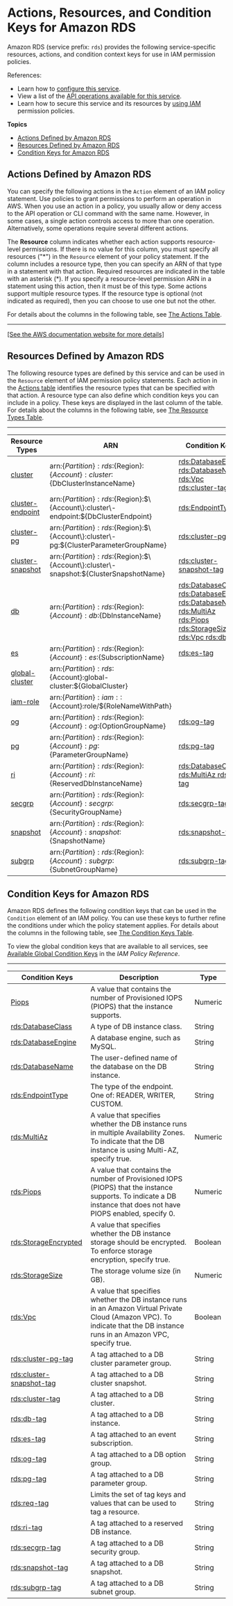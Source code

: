 # Actions, Resources, and Condition Keys for Amazon RDS<a name="list_amazonrds"></a>

Amazon RDS \(service prefix: `rds`\) provides the following service\-specific resources, actions, and condition context keys for use in IAM permission policies\.

References:
+ Learn how to [configure this service](https://docs.aws.amazon.com/AmazonRDS/latest/UserGuide/)\.
+ View a list of the [API operations available for this service](https://docs.aws.amazon.com/AmazonRDS/latest/APIReference/)\.
+ Learn how to secure this service and its resources by [using IAM](https://docs.aws.amazon.com/AmazonRDS/latest/UserGuide/UsingWithRDS.IAM.html) permission policies\.

**Topics**
+ [Actions Defined by Amazon RDS](#amazonrds-actions-as-permissions)
+ [Resources Defined by Amazon RDS](#amazonrds-resources-for-iam-policies)
+ [Condition Keys for Amazon RDS](#amazonrds-policy-keys)

## Actions Defined by Amazon RDS<a name="amazonrds-actions-as-permissions"></a>

You can specify the following actions in the `Action` element of an IAM policy statement\. Use policies to grant permissions to perform an operation in AWS\. When you use an action in a policy, you usually allow or deny access to the API operation or CLI command with the same name\. However, in some cases, a single action controls access to more than one operation\. Alternatively, some operations require several different actions\.

The **Resource** column indicates whether each action supports resource\-level permissions\. If there is no value for this column, you must specify all resources \("\*"\) in the `Resource` element of your policy statement\. If the column includes a resource type, then you can specify an ARN of that type in a statement with that action\. Required resources are indicated in the table with an asterisk \(\*\)\. If you specify a resource\-level permission ARN in a statement using this action, then it must be of this type\. Some actions support multiple resource types\. If the resource type is optional \(not indicated as required\), then you can choose to use one but not the other\.

For details about the columns in the following table, see [The Actions Table](reference_policies_actions-resources-contextkeys.md#actions_table)\.


****  
[\[See the AWS documentation website for more details\]](http://docs.aws.amazon.com/IAM/latest/UserGuide/list_amazonrds.html)

## Resources Defined by Amazon RDS<a name="amazonrds-resources-for-iam-policies"></a>

The following resource types are defined by this service and can be used in the `Resource` element of IAM permission policy statements\. Each action in the [Actions table](#amazonrds-actions-as-permissions) identifies the resource types that can be specified with that action\. A resource type can also define which condition keys you can include in a policy\. These keys are displayed in the last column of the table\. For details about the columns in the following table, see [The Resource Types Table](reference_policies_actions-resources-contextkeys.md#resources_table)\.


****  

| Resource Types | ARN | Condition Keys | 
| --- | --- | --- | 
|   [ cluster ](https://docs.aws.amazon.com/AmazonRDS/latest/UserGuide/Aurora.Managing.html)  |  arn:$\{Partition\}:rds:$\{Region\}:$\{Account\}:cluster:$\{DbClusterInstanceName\}  |   [ rds:DatabaseEngine ](#amazonrds-rds_DatabaseEngine)   [ rds:DatabaseName ](#amazonrds-rds_DatabaseName)   [ rds:Vpc ](#amazonrds-rds_Vpc)   [ rds:cluster\-tag ](#amazonrds-rds_cluster-tag)   | 
|   [ cluster\-endpoint ]({ActionsDocRoot}API_DBClusterEndpoint.html)  |  arn:$\{Partition\}:rds:$\{Region\}:$\{Account\}:cluster\-endpoint:$\{DbClusterEndpoint\}  |   [ rds:EndpointType ](#amazonrds-rds_EndpointType)   | 
|   [ cluster\-pg ](https://docs.aws.amazon.com/AmazonRDS/latest/UserGuide/USER_WorkingWithParamGroups.html)  |  arn:$\{Partition\}:rds:$\{Region\}:$\{Account\}:cluster\-pg:$\{ClusterParameterGroupName\}  |   [ rds:cluster\-pg\-tag ](#amazonrds-rds_cluster-pg-tag)   | 
|   [ cluster\-snapshot ](https://docs.aws.amazon.com/AmazonRDS/latest/UserGuide/USER_WorkingWithAutomatedBackups.html)  |  arn:$\{Partition\}:rds:$\{Region\}:$\{Account\}:cluster\-snapshot:$\{ClusterSnapshotName\}  |   [ rds:cluster\-snapshot\-tag ](#amazonrds-rds_cluster-snapshot-tag)   | 
|   [ db ](https://docs.aws.amazon.com/AmazonRDS/latest/UserGuide/Overview.DBInstance.html)  |  arn:$\{Partition\}:rds:$\{Region\}:$\{Account\}:db:$\{DbInstanceName\}  |   [ rds:DatabaseClass ](#amazonrds-rds_DatabaseClass)   [ rds:DatabaseEngine ](#amazonrds-rds_DatabaseEngine)   [ rds:DatabaseName ](#amazonrds-rds_DatabaseName)   [ rds:MultiAz ](#amazonrds-rds_MultiAz)   [ rds:Piops ](#amazonrds-rds_Piops)   [ rds:StorageSize ](#amazonrds-rds_StorageSize)   [ rds:Vpc ](#amazonrds-rds_Vpc)   [ rds:db\-tag ](#amazonrds-rds_db-tag)   | 
|   [ es ](https://docs.aws.amazon.com/AmazonRDS/latest/UserGuide/USER_Events.html)  |  arn:$\{Partition\}:rds:$\{Region\}:$\{Account\}:es:$\{SubscriptionName\}  |   [ rds:es\-tag ](#amazonrds-rds_es-tag)   | 
|   [ global\-cluster ](https://docs.aws.amazon.com/AmazonRDS/latest/AuroraUserGuide/aurora-global-database.html)  |  arn:$\{Partition\}:rds:$\{Account\}:global\-cluster:$\{GlobalCluster\}  |  | 
|   [ iam\-role ](https://docs.aws.amazon.com/AmazonRDS/latest/UserGuide/UsingWithRDS.IAM.html)  |  arn:$\{Partition\}:iam::$\{Account\}:role/$\{RoleNameWithPath\}  |  | 
|   [ og ](https://docs.aws.amazon.com/AmazonRDS/latest/UserGuide/USER_WorkingWithOptionGroups.html)  |  arn:$\{Partition\}:rds:$\{Region\}:$\{Account\}:og:$\{OptionGroupName\}  |   [ rds:og\-tag ](#amazonrds-rds_og-tag)   | 
|   [ pg ](https://docs.aws.amazon.com/AmazonRDS/latest/UserGuide/USER_WorkingWithParamGroups.html)  |  arn:$\{Partition\}:rds:$\{Region\}:$\{Account\}:pg:$\{ParameterGroupName\}  |   [ rds:pg\-tag ](#amazonrds-rds_pg-tag)   | 
|   [ ri ](https://docs.aws.amazon.com/AmazonRDS/latest/UserGuide/USER_WorkingWithReservedDBInstances.html)  |  arn:$\{Partition\}:rds:$\{Region\}:$\{Account\}:ri:$\{ReservedDbInstanceName\}  |   [ rds:DatabaseClass ](#amazonrds-rds_DatabaseClass)   [ rds:MultiAz ](#amazonrds-rds_MultiAz)   [ rds:ri\-tag ](#amazonrds-rds_ri-tag)   | 
|   [ secgrp ](https://docs.aws.amazon.com/AmazonRDS/latest/UserGuide/USER_WorkingWithSecurityGroups.html)  |  arn:$\{Partition\}:rds:$\{Region\}:$\{Account\}:secgrp:$\{SecurityGroupName\}  |   [ rds:secgrp\-tag ](#amazonrds-rds_secgrp-tag)   | 
|   [ snapshot ](https://docs.aws.amazon.com/AmazonRDS/latest/UserGuide/USER_WorkingWithAutomatedBackups.html)  |  arn:$\{Partition\}:rds:$\{Region\}:$\{Account\}:snapshot:$\{SnapshotName\}  |   [ rds:snapshot\-tag ](#amazonrds-rds_snapshot-tag)   | 
|   [ subgrp ](https://docs.aws.amazon.com/AmazonRDS/latest/UserGuide/USER_VPC.Scenarios.html#USER_VPC.Scenario1)  |  arn:$\{Partition\}:rds:$\{Region\}:$\{Account\}:subgrp:$\{SubnetGroupName\}  |   [ rds:subgrp\-tag ](#amazonrds-rds_subgrp-tag)   | 

## Condition Keys for Amazon RDS<a name="amazonrds-policy-keys"></a>

Amazon RDS defines the following condition keys that can be used in the `Condition` element of an IAM policy\. You can use these keys to further refine the conditions under which the policy statement applies\. For details about the columns in the following table, see [The Condition Keys Table](reference_policies_actions-resources-contextkeys.md#context_keys_table)\.

To view the global condition keys that are available to all services, see [Available Global Condition Keys](reference_policies_condition-keys.html#AvailableKeys) in the *IAM Policy Reference*\.


****  

| Condition Keys | Description | Type | 
| --- | --- | --- | 
|   [ Piops ](https://docs.aws.amazon.com/AmazonRDS/latest/UserGuide/UsingWithRDS.IAM.Conditions.html)  | A value that contains the number of Provisioned IOPS \(PIOPS\) that the instance supports\. | Numeric | 
|   [ rds:DatabaseClass ](https://docs.aws.amazon.com/AmazonRDS/latest/UserGuide/UsingWithRDS.IAM.Conditions.html)  | A type of DB instance class\. | String | 
|   [ rds:DatabaseEngine ](https://docs.aws.amazon.com/AmazonRDS/latest/UserGuide/UsingWithRDS.IAM.Conditions.html)  | A database engine, such as MySQL\. | String | 
|   [ rds:DatabaseName ](https://docs.aws.amazon.com/AmazonRDS/latest/UserGuide/UsingWithRDS.IAM.Conditions.html)  | The user\-defined name of the database on the DB instance\. | String | 
|   [ rds:EndpointType ](https://docs.aws.amazon.com/AmazonRDS/latest/UserGuide/UsingWithRDS.IAM.Conditions.html)  | The type of the endpoint\. One of: READER, WRITER, CUSTOM\. | String | 
|   [ rds:MultiAz ](https://docs.aws.amazon.com/AmazonRDS/latest/UserGuide/UsingWithRDS.IAM.Conditions.html)  | A value that specifies whether the DB instance runs in multiple Availability Zones\. To indicate that the DB instance is using Multi\-AZ, specify true\. | Numeric | 
|   [ rds:Piops ](https://docs.aws.amazon.com/AmazonRDS/latest/UserGuide/UsingWithRDS.IAM.Conditions.html)  | A value that contains the number of Provisioned IOPS \(PIOPS\) that the instance supports\. To indicate a DB instance that does not have PIOPS enabled, specify 0\. | Numeric | 
|   [ rds:StorageEncrypted ](https://docs.aws.amazon.com/AmazonRDS/latest/UserGuide/UsingWithRDS.IAM.Conditions.html)  | A value that specifies whether the DB instance storage should be encrypted\. To enforce storage encryption, specify true\. | Boolean | 
|   [ rds:StorageSize ](https://docs.aws.amazon.com/AmazonRDS/latest/UserGuide/UsingWithRDS.IAM.Conditions.html)  | The storage volume size \(in GB\)\. | Numeric | 
|   [ rds:Vpc ](https://docs.aws.amazon.com/AmazonRDS/latest/UserGuide/UsingWithRDS.IAM.Conditions.html)  | A value that specifies whether the DB instance runs in an Amazon Virtual Private Cloud \(Amazon VPC\)\. To indicate that the DB instance runs in an Amazon VPC, specify true\. | Boolean | 
|   [ rds:cluster\-pg\-tag ](https://docs.aws.amazon.com/AmazonRDS/latest/UserGuide/UsingWithRDS.IAM.Conditions.html)  | A tag attached to a DB cluster parameter group\. | String | 
|   [ rds:cluster\-snapshot\-tag ](https://docs.aws.amazon.com/AmazonRDS/latest/UserGuide/UsingWithRDS.IAM.Conditions.html)  | A tag attached to a DB cluster snapshot\. | String | 
|   [ rds:cluster\-tag ](https://docs.aws.amazon.com/AmazonRDS/latest/UserGuide/UsingWithRDS.IAM.Conditions.html)  | A tag attached to a DB cluster\. | String | 
|   [ rds:db\-tag ](https://docs.aws.amazon.com/AmazonRDS/latest/UserGuide/UsingWithRDS.IAM.Conditions.html)  | A tag attached to a DB instance\. | String | 
|   [ rds:es\-tag ](https://docs.aws.amazon.com/AmazonRDS/latest/UserGuide/UsingWithRDS.IAM.Conditions.html)  | A tag attached to an event subscription\. | String | 
|   [ rds:og\-tag ](https://docs.aws.amazon.com/AmazonRDS/latest/UserGuide/UsingWithRDS.IAM.Conditions.html)  | A tag attached to a DB option group\. | String | 
|   [ rds:pg\-tag ](https://docs.aws.amazon.com/AmazonRDS/latest/UserGuide/UsingWithRDS.IAM.Conditions.html)  | A tag attached to a DB parameter group\. | String | 
|   [ rds:req\-tag ](https://docs.aws.amazon.com/AmazonRDS/latest/UserGuide/UsingWithRDS.IAM.Conditions.html)  | Limits the set of tag keys and values that can be used to tag a resource\. | String | 
|   [ rds:ri\-tag ](https://docs.aws.amazon.com/AmazonRDS/latest/UserGuide/UsingWithRDS.IAM.Conditions.html)  | A tag attached to a reserved DB instance\. | String | 
|   [ rds:secgrp\-tag ](https://docs.aws.amazon.com/AmazonRDS/latest/UserGuide/UsingWithRDS.IAM.Conditions.html)  | A tag attached to a DB security group\. | String | 
|   [ rds:snapshot\-tag ](https://docs.aws.amazon.com/AmazonRDS/latest/UserGuide/UsingWithRDS.IAM.Conditions.html)  | A tag attached to a DB snapshot\. | String | 
|   [ rds:subgrp\-tag ](https://docs.aws.amazon.com/AmazonRDS/latest/UserGuide/UsingWithRDS.IAM.Conditions.html)  | A tag attached to a DB subnet group\. | String | 